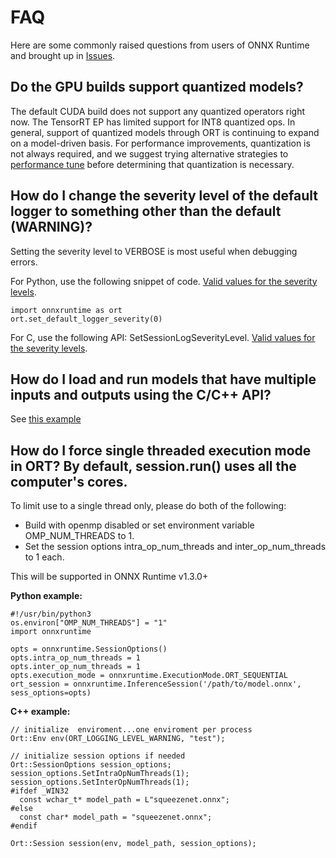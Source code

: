 # FAQ
Here are some commonly raised questions from users of ONNX Runtime and brought up in [Issues](https://github.com/microsoft/onnxruntime/issues).

## Do the GPU builds support quantized models?
The default CUDA build does not support any quantized operators right now. The TensorRT EP has limited support for INT8 quantized ops. In general, support of quantized models through ORT is continuing to expand on a model-driven basis. For performance improvements, quantization is not always required, and we suggest trying alternative strategies to [performance tune](./ONNX_Runtime_Perf_Tuning.md) before determining that quantization is necessary.

## How do I change the severity level of the default logger to something other than the default (WARNING)?
Setting the severity level to VERBOSE is most useful when debugging errors.

For Python, use the following snippet of code. [Valid values for the severity levels](./onnxruntime/python/onnxruntime_pybind_state.cc#L367).
```
import onnxruntime as ort
ort.set_default_logger_severity(0)
```
For C, use the following API: SetSessionLogSeverityLevel. [Valid values for the severity levels](./core/session/onnxruntime_c_api.h#L105-L111).

## How do I load and run models that have multiple inputs and outputs using the C/C++ API?
See [this example](./../onnxruntime/test/shared_lib/test_inference.cc#L395)

## How do I force single threaded execution mode in ORT? By default, session.run() uses all the computer's cores. 

To limit use to a single thread only, please do both of the following:
* Build with openmp disabled or set environment variable OMP_NUM_THREADS to 1.
* Set the session options intra_op_num_threads and inter_op_num_threads to 1 each.

This will be supported in ONNX Runtime v1.3.0+

**Python example:**
```
#!/usr/bin/python3
os.environ["OMP_NUM_THREADS"] = "1"
import onnxruntime

opts = onnxruntime.SessionOptions()
opts.intra_op_num_threads = 1
opts.inter_op_num_threads = 1
opts.execution_mode = onnxruntime.ExecutionMode.ORT_SEQUENTIAL
ort_session = onnxruntime.InferenceSession('/path/to/model.onnx', sess_options=opts)
```

**C++ example:**
```
// initialize  enviroment...one enviroment per process
Ort::Env env(ORT_LOGGING_LEVEL_WARNING, "test");

// initialize session options if needed
Ort::SessionOptions session_options;
session_options.SetIntraOpNumThreads(1);
session_options.SetInterOpNumThreads(1);
#ifdef _WIN32
  const wchar_t* model_path = L"squeezenet.onnx";
#else
  const char* model_path = "squeezenet.onnx";
#endif

Ort::Session session(env, model_path, session_options);
```



